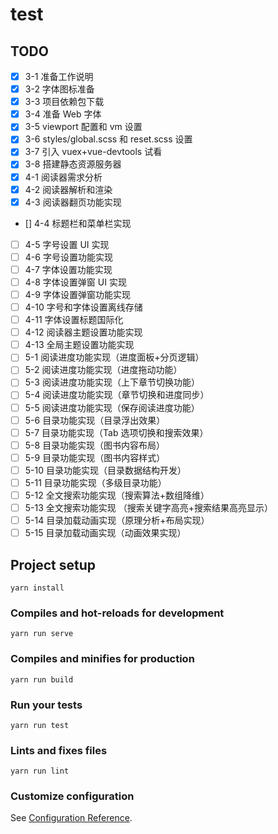 # test

## TODO

- [x] 3-1 准备工作说明
- [x] 3-2 字体图标准备
- [x] 3-3 项目依赖包下载
- [x] 3-4 准备 Web 字体
- [x] 3-5 viewport 配置和 vm 设置
- [x] 3-6 styles/global.scss 和 reset.scss 设置
- [x] 3-7 引入 vuex+vue-devtools 试看
- [x] 3-8 搭建静态资源服务器
- [x] 4-1 阅读器需求分析
- [x] 4-2 阅读器解析和渲染
- [x] 4-3 阅读器翻页功能实现
- [] 4-4 标题栏和菜单栏实现
- [ ] 4-5 字号设置 UI 实现
- [ ] 4-6 字号设置功能实现
- [ ] 4-7 字体设置功能实现
- [ ] 4-8 字体设置弹窗 UI 实现
- [ ] 4-9 字体设置弹窗功能实现
- [ ] 4-10 字号和字体设置离线存储
- [ ] 4-11 字体设置标题国际化
- [ ] 4-12 阅读器主题设置功能实现
- [ ] 4-13 全局主题设置功能实现
- [ ] 5-1 阅读进度功能实现（进度面板+分页逻辑）
- [ ] 5-2 阅读进度功能实现（进度拖动功能）
- [ ] 5-3 阅读进度功能实现（上下章节切换功能）
- [ ] 5-4 阅读进度功能实现（章节切换和进度同步）
- [ ] 5-5 阅读进度功能实现（保存阅读进度功能）
- [ ] 5-6 目录功能实现（目录浮出效果）
- [ ] 5-7 目录功能实现（Tab 选项切换和搜索效果）
- [ ] 5-8 目录功能实现（图书内容布局）
- [ ] 5-9 目录功能实现（图书内容样式）
- [ ] 5-10 目录功能实现（目录数据结构开发）
- [ ] 5-11 目录功能实现（多级目录功能）
- [ ] 5-12 全文搜索功能实现（搜索算法+数组降维）
- [ ] 5-13 全文搜索功能实现 （搜索关键字高亮+搜索结果高亮显示）
- [ ] 5-14 目录加载动画实现（原理分析+布局实现）
- [ ] 5-15 目录加载动画实现（动画效果实现）

## Project setup

```
yarn install
```

### Compiles and hot-reloads for development

```
yarn run serve
```

### Compiles and minifies for production

```
yarn run build
```

### Run your tests

```
yarn run test
```

### Lints and fixes files

```
yarn run lint
```

### Customize configuration

See [Configuration Reference](https://cli.vuejs.org/config/).
